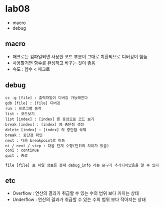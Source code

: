 # lab08
* macro
* debug

## macro
* 매크로는 컴파일되면 사용한 코드 부분이 그대로 치환되므로 디버깅이 힘듦
* 사용할거면 함수를 완성하고 바꾸는 것이 좋음
* 속도 : 함수 < 매크로

## debug
```
cc -g [file] : 출력파일이 디버깅 가능해진다
gdb [file] : [file] 디버깅
run : 프로그램 동작
list : 코드보기
list [index] : [index] 를 중심으로 코드 보기
break [index] : [index] 에 중단점 생성
delete [index] : [index] 의 중단점 삭제
break : 중단점 확인
next : 다음 breakpoint로 이동
ni / next / step : 다음 단계 수행(단위의 차이가 있음)
coni : continue
quit : 종료

file [file] 로 파일 정보를 볼때 debug_info 라는 문구가 추가되어있음을 알 수 있다
```

## etc
* Overflow : 연산의 결과가 취급할 수 있는 수의 범위 보다 커지는 상태
* Underflow : 연산의 결과가 취급할 수 있는 수의 범위 보다 작아지는 상태
